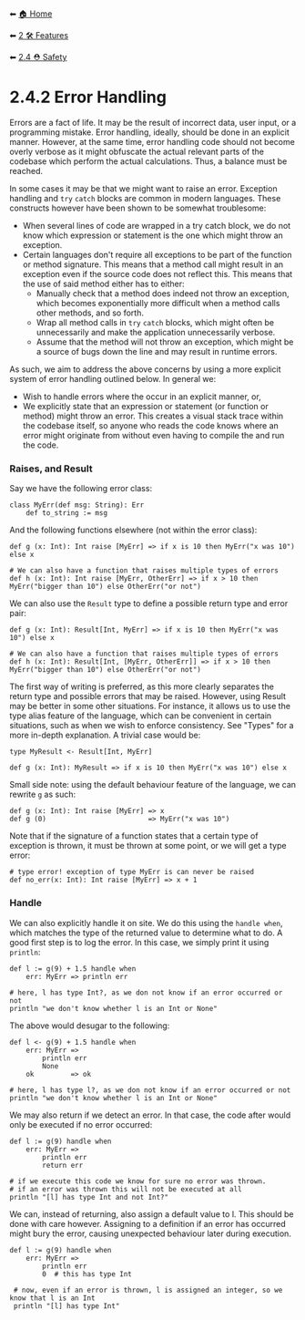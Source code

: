 ⬅ [🏠 Home](../../README.md)

⬅ [2 🛠 Features](../README.md)

⬅ [2.4 ⛑ Safety](README.md)

# 2.4.2 Error Handling

Errors are a fact of life. It may be the result of incorrect data, user input, or a programming mistake. Error handling,
ideally, should be done in an explicit manner. However, at the same time, error handling code should not become overly
verbose as it might obfuscate the actual relevant parts of the codebase which perform the actual calculations. Thus, a
balance must be reached.

In some cases it may be that we might want to raise an error. Exception handling and `try` `catch` blocks are common in 
modern languages. These constructs however have been shown to be somewhat troublesome:

- When several lines of code are wrapped in a try catch block, we do not know which expression or statement is the one 
  which might throw an exception.
- Certain languages don't require all exceptions to be part of the function or method signature. This means that a 
  method call might result in an exception even if the source code does not reflect this. This means that the use of
  said method either has to either: 
    - Manually check that a method does indeed not throw an exception, which becomes exponentially more difficult when a
      method calls other methods, and so forth. 
    - Wrap all method calls in `try` `catch` blocks, which might often be unnecessarily and make the application 
      unnecessarily verbose.
    - Assume that the method will not throw an exception, which might be a source of bugs down the line and may result
      in runtime errors.

As such, we aim to address the above concerns by using a more explicit system of error handling outlined below. In 
general we:
    
- Wish to handle errors where the occur in an explicit manner, or,
- We explicitly state that an expression or statement (or function or method) might throw an error. This creates a 
  visual stack trace within the codebase itself, so anyone who reads the code knows where an error might originate from
  without even having to compile the and run the code.

### Raises, and Result

Say we have the following error class:

    class MyErr(def msg: String): Err
        def to_string := msg
    
And the following functions elsewhere (not within the error class):

    def g (x: Int): Int raise [MyErr] => if x is 10 then MyErr("x was 10") else x
    
    # We can also have a function that raises multiple types of errors
    def h (x: Int): Int raise [MyErr, OtherErr] => if x > 10 then MyErr("bigger than 10") else OtherErr("or not")
    
We can also use the `Result` type to define a possible return type and error pair:

    def g (x: Int): Result[Int, MyErr] => if x is 10 then MyErr("x was 10") else x
    
    # We can also have a function that raises multiple types of errors
    def h (x: Int): Result[Int, [MyErr, OtherErr]] => if x > 10 then MyErr("bigger than 10") else OtherErr("or not")
    
The first way of writing is preferred, as this more clearly separates the return type and possible errors that may be 
raised. However, using Result may be better in some other situations. For instance, it allows us to use the type alias 
feature of the language, which can be convenient in certain situations, such as when we wish to enforce consistency. See
"Types" for a more in-depth explanation. A trivial case would be:

    type MyResult <- Result[Int, MyErr]
    
    def g (x: Int): MyResult => if x is 10 then MyErr("x was 10") else x
    
Small side note: using the default behaviour feature of the language, we can rewrite `g` as such:

    def g (x: Int): Int raise [MyErr] => x
    def g (0)                         => MyErr("x was 10")
    
Note that if the signature of a function states that a certain type of exception is thrown, it must be thrown at some
point, or we will get a type error:

    # type error! exception of type MyErr is can never be raised
    def no_err(x: Int): Int raise [MyErr] => x + 1
    
### Handle    
    
We can also explicitly handle it on site. We do this using the `handle when`, which matches the type of the returned
value to determine what to do. A good first step is to log the error. In this case, we simply print it using `println`:
    
    def l := g(9) + 1.5 handle when
        err: MyErr => println err
        
    # here, l has type Int?, as we don not know if an error occurred or not
    println "we don't know whether l is an Int or None"
    
The above would desugar to the following:

    def l <- g(9) + 1.5 handle when
        err: MyErr => 
            println err
            None
        ok         => ok

    # here, l has type l?, as we don not know if an error occurred or not
    println "we don't know whether l is an Int or None"
 
We may also return if we detect an error. In that case, the code after would only be executed if no error occurred:

    def l := g(9) handle when
        err: MyErr =>
            println err
            return err
            
    # if we execute this code we know for sure no error was thrown.
    # if an error was thrown this will not be executed at all
    println "[l] has type Int and not Int?"
    
We can, instead of returning, also assign a default value to l. This should be done with care however. Assigning
to a definition if an error has occurred might bury the error, causing unexpected behaviour later during execution.

    def l := g(9) handle when
        err: MyErr =>
            println err
            0  # this has type Int
     
     # now, even if an error is thrown, l is assigned an integer, so we know that l is an Int
     println "[l] has type Int"
